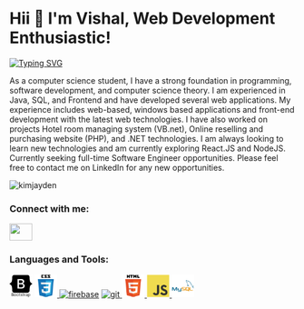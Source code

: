<h1 align="left">Hii 👋 I'm Vishal, Web Development Enthusiastic! </h1>
<a href="https://git.io/typing-svg"><img src="https://readme-typing-svg.demolab.com?font=Fira+Code&weight=700&size=15&pause=1000&color=000000&background=EFF1F300&vCenter=true&width=400&lines=+A+Multidisciplinary+Full-Stack+developer!;Transforming+concepts+into+reality..;+Unleashing+the+power+of+React.js+and+beyond!;Elevating+software+solutions..;+Crafting+seamless+digital+experiences." alt="Typing SVG" /></a>


<p>
   As a computer science student, I have a strong foundation in programming, software development, and computer science theory. I am experienced in Java, SQL, and Frontend and have developed several web applications. 
My experience includes web-based, windows based applications and front-end development with the latest web technologies. I have also worked on projects Hotel room managing system (VB.net), Online reselling and purchasing website (PHP), and .NET technologies.
I am always looking to learn new technologies and am currently exploring React.JS and NodeJS. Currently seeking full-time Software Engineer opportunities.
Please feel free to contact me on LinkedIn for any new opportunities.
</p>

<p align="left"> <img src="https://komarev.com/ghpvc/?username=vishalarak&label=Profile%20views&color=0e75b6&style=flat" alt="kimjayden" /> </p>

<h3 align="left">Connect with me:</h3>
<p align="left">
<a href="[https://linkedin.com/in/https://www.linkedin.com/feed/](https://www.linkedin.com/in/vishal-arak-353770202/)" target="blank"><img align="center"src="https://www.vectorlogo.zone/logos/linkedin/linkedin-icon.svg" height="30" width="40" /></a>
</p>

<h3 align="left">Languages and Tools:</h3>
<p align="left"> <a href="https://getbootstrap.com" target="_blank" rel="noreferrer">
<img src="https://raw.githubusercontent.com/devicons/devicon/master/icons/bootstrap/bootstrap-plain-wordmark.svg" alt="bootstrap" width="40" height="40"/></a>
<a href="https://www.w3schools.com/css/" target="_blank" rel="noreferrer"> <img src="https://raw.githubusercontent.com/devicons/devicon/master/icons/css3/css3-original-wordmark.svg" alt="css3" width="40" height="40"/> </a> 
<a href="https://firebase.google.com/" target="_blank" rel="noreferrer"> <img src="https://www.vectorlogo.zone/logos/firebase/firebase-icon.svg" alt="firebase" width="40" height="40"/></a>
<a href="https://git-scm.com/" target="_blank" rel="noreferrer"> <img src="https://www.vectorlogo.zone/logos/git-scm/git-scm-icon.svg" alt="git" width="40" height="40"/> </a>
<a href="https://www.w3.org/html/" target="_blank" rel="noreferrer"> <img src="https://raw.githubusercontent.com/devicons/devicon/master/icons/html5/html5-original-wordmark.svg" alt="html5" width="40" height="40"/> </a> 
<a href="https://developer.mozilla.org/en-US/docs/Web/JavaScript" target="_blank" rel="noreferrer"> <img src="https://raw.githubusercontent.com/devicons/devicon/master/icons/javascript/javascript-original.svg" alt="javascript" width="40" height="40"/> </a> 
<a href="https://www.mysql.com/" target="_blank" rel="noreferrer"> <img src="https://raw.githubusercontent.com/devicons/devicon/master/icons/mysql/mysql-original-wordmark.svg" alt="mysql" width="40" height="40"/> </a>
</p>


